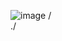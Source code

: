 ![image](https://user-images.githubusercontent.com/112687883/213657045-994f2453-6d1f-4e94-888e-0dfada294c04.png)
/
\
./

